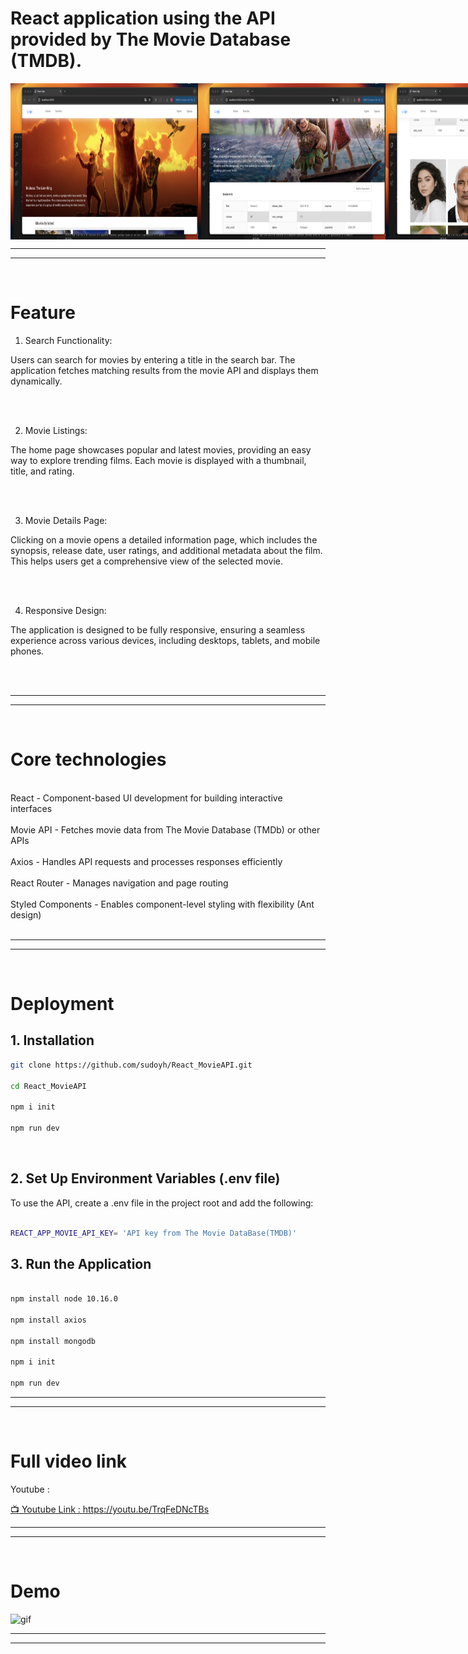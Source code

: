 # React application using the API provided by The Movie Database (TMDB).



<div style="display: flex; justify-content: space-around;">
  <img src="yhimages/1.png" alt="image 1" style="width: 300px; height: 250px;">
  <img src="yhimages/2.png" alt="image 2" style="width: 300px; height: 250px;">
  <img src="yhimages/3.png" alt="image 3"  style="width: 300px; height: 250px;">
</div>


---
---
<br>

# Feature


1. Search Functionality:<br>
<p>Users can search for movies by entering a title in the search bar. The application fetches matching results from the movie API and displays them dynamically.</p>
<br>
<br>

2. Movie Listings:<br>
<p>
The home page showcases popular and latest movies, providing an easy way to explore trending films. Each movie is displayed with a thumbnail, title, and rating.
</p>
<br>
<br>

3. Movie Details Page:<br>
<p>
Clicking on a movie opens a detailed information page, which includes the synopsis, release date, user ratings, and additional metadata about the film. This helps users get a comprehensive view of the selected movie.
</p>
<br>
<br>

4. Responsive Design:<br>
<p>
The application is designed to be fully responsive, ensuring a seamless experience across various devices, including desktops, tablets, and mobile phones.
</p>
<br>
<br>

---
---
<br>

# Core technologies
<br>
React - Component-based UI development for building interactive interfaces
<br>
<br>
Movie API - Fetches movie data from The Movie Database (TMDb) or other APIs
<br>
<br>
Axios - Handles API requests and processes responses efficiently
<br>
<br>
React Router - Manages navigation and page routing
<br>
<br>
Styled Components - Enables component-level styling with flexibility (Ant design)
<br>
<br>

---
---
<br>

# Deployment

## 1. Installation

```bash
git clone https://github.com/sudoyh/React_MovieAPI.git

cd React_MovieAPI

npm i init

npm run dev


```

<br>

## 2. Set Up Environment Variables (.env file)

To use the API, create a .env file in the project root and add the following:

```bash

REACT_APP_MOVIE_API_KEY= 'API key from The Movie DataBase(TMDB)'

```

## 3. Run the Application



```bash

npm install node 10.16.0

npm install axios 

npm install mongodb

npm i init

npm run dev


```

---
---
<br>

# Full video link 

Youtube : 


[📺 Youtube Link : https://youtu.be/TrqFeDNcTBs ](https://youtu.be/TrqFeDNcTBs)

---
---
<br>

# Demo

<img src="yhimages/gif.gif"  alt="gif">



---
---